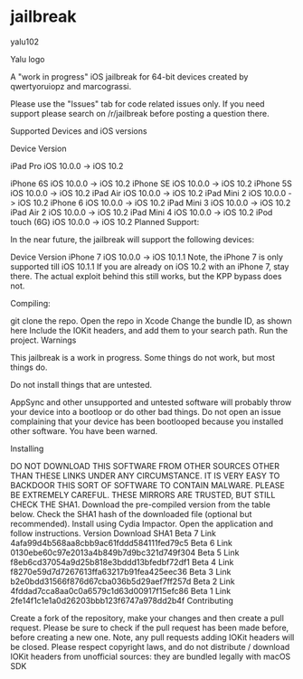 # jailbreak
yalu102

Yalu logo

A "work in progress" iOS jailbreak for 64-bit devices created by qwertyoruiopz and marcograssi.

Please use the "Issues" tab for code related issues only. If you need support please search on /r/jailbreak before posting a question there.

Supported Devices and iOS versions

Device	Version

iPad Pro	iOS 10.0.0 -> iOS 10.2

iPhone 6S	iOS 10.0.0 -> iOS 10.2
iPhone SE	iOS 10.0.0 -> iOS 10.2
iPhone 5S	iOS 10.0.0 -> iOS 10.2
iPad Air	iOS 10.0.0 -> iOS 10.2
iPad Mini 2	iOS 10.0.0 -> iOS 10.2
iPhone 6	iOS 10.0.0 -> iOS 10.2
iPad Mini 3	iOS 10.0.0 -> iOS 10.2
iPad Air 2	iOS 10.0.0 -> iOS 10.2
iPad Mini 4	iOS 10.0.0 -> iOS 10.2
iPod touch (6G)	iOS 10.0.0 -> iOS 10.2
Planned Support:

In the near future, the jailbreak will support the following devices:

Device	Version
iPhone 7	iOS 10.0.0 -> iOS 10.1.1
Note, the iPhone 7 is only supported till iOS 10.1.1 If you are already on iOS 10.2 with an iPhone 7, stay there. The actual exploit behind this still works, but the KPP bypass does not.

Compiling:

git clone the repo.
Open the repo in Xcode
Change the bundle ID, as shown here
Include the IOKit headers, and add them to your search path.
Run the project.
Warnings

This jailbreak is a work in progress. Some things do not work, but most things do.

Do not install things that are untested.

AppSync and other unsupported and untested software will probably throw your device into a bootloop or do other bad things. Do not open an issue complaining that your device has been bootlooped because you installed other software. You have been warned.

Installing

DO NOT DOWNLOAD THIS SOFTWARE FROM OTHER SOURCES OTHER THAN THESE LINKS UNDER ANY CIRCUMSTANCE. IT IS VERY EASY TO BACKDOOR THIS SORT OF SOFTWARE TO CONTAIN MALWARE. PLEASE BE EXTREMELY CAREFUL. THESE MIRRORS ARE TRUSTED, BUT STILL CHECK THE SHA1.
Download the pre-compiled version from the table below.
Check the SHA1 hash of the downloaded file (optional but recommended).
Install using Cydia Impactor.
Open the application and follow instructions.
Version	Download	SHA1
Beta 7	Link	4afa99d4b568aa8cbb9ac61fddd584111fed79c5
Beta 6	Link	0130ebe60c97e2013a4b849b7d9bc321d749f304
Beta 5	Link	f8eb6cd37054a9d25b818e3bddd13bfedbf72df1
Beta 4	Link	f8270e59d7d7267613ffa63217b91fea425eec36
Beta 3	Link	b2e0bdd31566f876d67cba036b5d29aef7ff257d
Beta 2	Link	4fddad7cca8aa0c0a6579c1d63d00917f15efc86
Beta 1	Link	2fe14f1c1e1a0d26203bbb123f6747a978dd2b4f
Contributing

Create a fork of the repository, make your changes and then create a pull request. Please be sure to check if the pull request has been made before, before creating a new one. Note, any pull requests adding IOKit headers will be closed. Please respect copyright laws, and do not distribute / download IOKit headers from unofficial sources: they are bundled legally with macOS SDK
